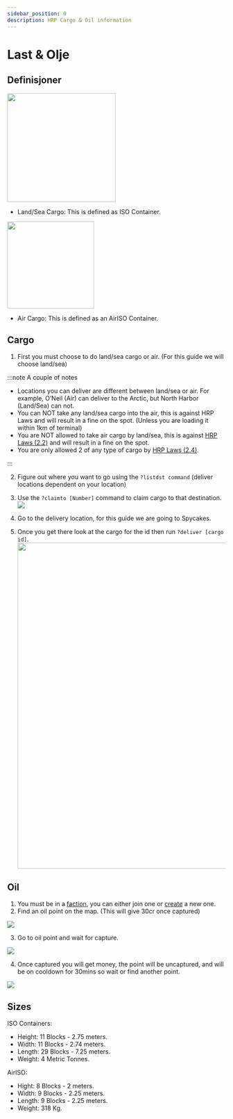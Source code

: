 ```yaml
---
sidebar_position: 0
description: HRP Cargo & Oil information
---
```


# Last & Olje

## Definisjoner

<!-- css for flex -->
  <div class="flex-vcenter">
    <div>
      <img src="/img/hrp/cargooil/HRPISOContainer.png" width="250px"/>
    </div>
<p>

- Land/Sea Cargo: This is defined as ISO Container.

</p>
  </div>

<!-- css for flex -->
  <div class="flex-vcenter">
    <div>
      <img src="/img/hrp/cargooil/HRPAirISOContainerpng.png" width="200px"/>
    </div>
<p>

- Air Cargo: This is defined as an AirISO Container.

</p>
  </div>

## Cargo

1. First you must choose to do land/sea cargo or air. (For this guide we will choose land/sea)

:::note A couple of notes

- Locations you can deliver are different between land/sea or air. For example, O’Neil (Air) can deliver to the Arctic, but North Harbor (Land/Sea) can not.
- You can NOT take any land/sea cargo into the air, this is against HRP Laws and will result in a fine on the spot. (Unless you are loading it within 1km of terminal)
- You are NOT allowed to take air cargo by land/sea, this is against [HRP Laws (2.2)](/hrplaws#23-airiso-container-mismanagement) and will result in a fine on the spot.
- You are only allowed 2 of any type of cargo by [HRP Laws (2.4)](/hrplaws#24-player-container-limit).

:::

2. Figure out where you want to go using the `?listdst command` (deliver locations dependent on your location)
3. Use the `?claimto [Number]` command to claim cargo to that destination. <img src="/img/hrp/cargooil/HRPClaimTo.png" />

4. Go to the delivery location, for this guide we are going to Spycakes.
5. Once you get there look at the cargo for the id then run `?deliver [cargo id]`. <img src="/img/hrp/cargooil/HRPDeliver.png" width="750px" />


## Oil

1. You must be in a [faction](https://trickys.gg/factions), you can either join one or [create](/stormworks/HRP/factions#create-a-faction) a new one.
2. Find an oil point on the map. (This will give 30cr once captured)

<img src="/img/hrp/cargooil/HRPOilField.png" />

3. Go to oil point and wait for capture.

<img src="/img/hrp/cargooil/HRPOilPointcapture1.png" />

4. Once captured you will get money, the point will be uncaptured, and will be on cooldown for 30mins so wait or find another point.

<img src="/img/hrp/cargooil/HRPOilPointcapture2.png" />

## Sizes

ISO Containers:
- Height: 11 Blocks - 2.75 meters.
- Width: 11 Blocks - 2.74 meters.
- Length: 29 Blocks - 7.25 meters.
- Weight: 4 Metric Tonnes.

AirISO:
- Hight: 8 Blocks - 2 meters.
- Width: 9 Blocks - 2.25 meters.
- Length: 9 Blocks - 2.25 meters.
- Weight: 318 Kg.